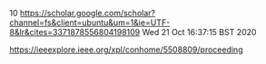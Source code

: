 10
https://scholar.google.com/scholar?channel=fs&client=ubuntu&um=1&ie=UTF-8&lr&cites=3371878556804198109
Wed 21 Oct 16:37:15 BST 2020



https://ieeexplore.ieee.org/xpl/conhome/5508809/proceeding

